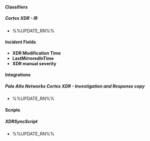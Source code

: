 
#### Classifiers
##### Cortex XDR - IR
- %%UPDATE_RN%%

#### Incident Fields
- **XDR Modification Time**
- **LastMirroredInTime**
- **XDR manual severity**

#### Integrations
##### Palo Alto Networks Cortex XDR - Investigation and Response copy
- %%UPDATE_RN%%

#### Scripts
##### XDRSyncScript
- %%UPDATE_RN%%
